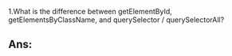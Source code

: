 1.What is the difference between getElementById, getElementsByClassName, and querySelector / querySelectorAll?

Ans:
---